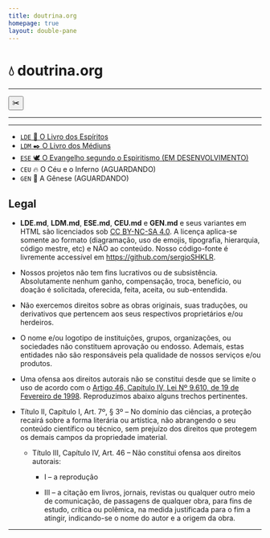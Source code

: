 ```yaml
---
title: doutrina.org
homepage: true
layout: double-pane
---
```


# 💧 doutrina.org

---

<button onclick="removeElement()">✂️</button>

---
<!-- ## Bem vindo!

Nosso site, [doutrina.org](https://doutrina.org), é *hosted* no [Github](https://github.com/sergioSHKLR/doutrina.org) e todo seu código é accessível.

## Direto ao ponto   -->

---

- <a href="./LDE.html"><code>LDE</code> 👻 O Livro dos Espíritos</a>
- <a href="./LDM.html"><code>LDM</code> ✒️ O Livro dos Médiuns</a>
- <a href="./ESE.html"><code>ESE</code> 🕊️ O Evangelho segundo o Espiritismo (EM DESENVOLVIMENTO)</a>
- <code>CEU</code> 🔥 O Céu e o Inferno (AGUARDANDO)
- <code>GEN</code> 🌱 A Gênese (AGUARDANDO)

<!-- 

## Objetivo

Intencionamos criar versões mais dinâmicas das cinco obras básicas, listadas acima.

Utilizaremos de diagramação distinta, tipografia, cores, emojis para tal. Ademais, criamos um código mestre que possa ser usado para localizar e correlacionar diferentes partes destas mesmas obras. Adicionaremos *links* internos quando a indicação para uma leitura adicional é feita (por exemplo, Veja-se questão X de O Livro Y).

Em uma segunda fase, iremos adicionar links externos para artigos, mapas, ilustrações, e definições de termos pouco usados.

Numa terceira fase iremos aperfeiçoar o uso em tablets e celulares, dark mode, ajuste de tamanho de texto, etc.

## Análise

Visando oferecer uma experiência livre de distrações ou elementos desnecessários... (ADD)

Gostaríamos que nossa versão não sofresse da rigidez do PDF (páginas de tamanho fixo), fosse de mais fácil uso que um eBook (sem necessidade de um aplicativo especial), e não usasse *DRM* (como AZW do *Kindle*). Formatos de processadores de texto (como DOC, DOCX, ou ODF) foram rejeitados por não serem capazes de lidar com arquivos deste comprimento. Formatos livres e simples como TXT ou RTF são muito pobres em formatação de texto e não permitem a fidelidade desejada.

## Formato de arquivo

Decidimos então por adotar o formato *MarkDown* (.md) pela sua fácil edição e capacidade de formatação de texto. Entretanto, por necessidade, tivemos que utilizar várias *tags* HTML, tornando o arquivo em um híbrido MD&HTML. Para satisfazer a necessidade de programadores que visam utilizar nossos arquivos para criar outros, mantivemos uma versão MD pura no branch `coding`.

## Obra original

Optamos por utilizar a coletânea traduzida do original francês de Allan Kardec para o português de Brasil por Guillon Ribeiro e Manuel Quintão, e impressa pela Federação Espírita Brasileira (Copyright 1944). Agradecemos a Federação Espírita Brasileira (FEB), por disponibilizar gratuitamente o PDF das obras básicas, todas [nesta](https://www.febnet.org.br/portal/2022/08/10/obras-de-allan-kardec-3/) página (verificada em 02 de maio de 2023).

## Legenda

Individualmente, iremos identificar os livros pelos emojis e/ou siglas abaixo.

| **Emoji** | **Sigla** | **Livro** |
|:---:|:---:|---|
| 👻 | `LDE` | O Livro dos Espíritos |
| ✒️ | `LDM` | O Livro dos Médiuns |
| 🕊️ | `ESE` | O Evangelho segundo o Espiritismo |
| 🔥 | `CEU` | O Céu e o Inferno |
| 🌱 | `GEN` | A Gênese |

## Navegação

De modo a evitar um sumário extremamente longo, decidimos por dividi-lo em partes incrementais. Ao começo do livro temos o sumário das partes e ao começo dos capítulos temos o sumário de seções. Ao término de cada segmento, você encontra este emoji 🔼, que ao ser clicado, lhe retorna ao nível imediatamente superior (por exemplo, de seção para capítulo ou de capítulo para parte).

## Controle de Qualidade

Tentamos ao máximo manter a integralidade e fidelidade da obra, entretanto, no curso de adaptação do conteúdo para o consumo móvel (*tablets* e celulares) e por claridade/brevidade se achou mais apropriado a mudança do título de alguns capítulos ou sua ordem de apresentação, de modo a obedecer a um padrão de conjunto. Extremo cuidado foi tomado para que somente a forma fosse alterada, e em nenhum modo, o conteúdo do mesmo.

Em caso de erros, por favor, entrem em contato conosco para assegurar que a devida correção seja feita.

## Autor

Sou um Americano nato, criado no Brasil desde 1976, e em 1997 resolvi retornar aos EUA aonde me alistei e servi na Marinha por quase 21 anos. Aposentado desde 2018, veterano das guerras do Iraque e Afeganistão (4 estrelas de campanha), sou auto-didata em programação *front-end* (HTML e CSS). Venho estudando a Doutrina Espírita desde 2013, por ocasião do casamento com minha esposa Mai, quem inspirou este projeto e muitos outros. Estes mesmos, disponíveis em [SHKLR.org](https://shklr.org) almejam a disseminação da Filosofia e Ciência Espírita tal como codificada por Allan Kardec.

## Agradecimentos

À Deus, e aos três anjos que colocou ao meu lado. O da guarda, minha esposa, Mai, e nossa gatinha, Nina. Aos grupos espíritas de Tampa, Jacksonville, e Palm Beach, na Flórida, e o de Washington D.C, todos nos EUA. Também à Brian Foster (*in memoriam*) e ao meu amigo e mentor, Manoel Seabra, um dos fundadores do Love and Wisdom, de Largo, Flórida, EUA. Em especial, à João Neto, de Uberlândia, Minas Gerais, Brasil, programador e quem nos economizou meses de fastidiosa digitação e revisão. Adicionalmente, ele criou *scripts* que possibilitam a conversão (duplex) do formato MD para vários outros.

Deus abençoa, sempre!

![Sergio SHKLR](./images/sign.png)

| cargo | organização | website | email |
| --- | --- | --- | --- |
| 🎩 Fundador | ⭕ SHKLR | 🌐 [shklr.org](https://shklr.org) | 💌 [doutrina@shklr.org](mailto:doutrina@shklr.org?subject=doutrina@gh) |

## Notas

- Como a formatação final de um arquivo MD depende da plataforma de visualização utilizada, não podemos garantir que seu resultado não contenha desvios do padrão GitHub. O mesmo ocorre com a visualização de emojis, que podem sofrer de desvios de formato em virtude da plataforma aonde o conteúdo é acessado.
-->

## Legal

- **LDE.md**, **LDM.md**, **ESE.md**, **CEU.md** e **GEN.md**  e seus variantes em HTML são licenciados sob [CC BY-NC-SA 4.0](https://creativecommons.org/licenses/by-nc-sa/4.0/deed.pt_BR). A licença aplica-se somente ao formato (diagramação, uso de emojis, tipografia, hierarquia, código mestre, etc) e NÃO ao conteúdo. Nosso código-fonte é livremente accessível em https://github.com/sergioSHKLR.

- Nossos projetos não tem fins lucrativos ou de subsistência. Absolutamente nenhum ganho, compensação, troca, benefício, ou doação é solicitada, oferecida, feita, aceita, ou sub-entendida.

- Não exercemos direitos sobre as obras originais, suas traduções, ou derivativos que pertencem aos seus respectivos proprietários e/ou herdeiros.

- O nome e/ou logotipo de instituições, grupos, organizações, ou sociedades não constituem aprovação ou endosso. Ademais, estas entidades não são responsáveis pela qualidade de nossos serviços e/ou produtos.

- Uma ofensa aos direitos autorais não se constitui desde que se limite o uso de acordo com o [Artigo 46, Capítulo IV, Lei Nº 9.610, de 19 de Fevereiro de 1998](http://www.planalto.gov.br/ccivil_03/leis/l9610.htm#:~:text=Art.%2046.%20N%C3%A3o%20constitui%20ofensa%20aos%20direitos%20autorais%3A). Reproduzimos abaixo alguns trechos pertinentes.

 - Título II, Capítulo I, Art. 7º, § 3º – No domínio das ciências, a proteção recairá sobre a forma literária ou artística, não abrangendo o seu conteúdo científico ou técnico, sem prejuízo dos direitos que protegem os demais campos da propriedade imaterial.

    - Título III, Capítulo IV, Art. 46 – Não constitui ofensa aos direitos autorais:

       - I – a reprodução

       - III – a citação em livros, jornais, revistas ou qualquer outro meio de comunicação, de passagens de qualquer obra, para fins de estudo, crítica ou polêmica, na medida justificada para o fim a atingir, indicando-se o nome do autor e a origem da obra.

---
<p>&nbsp;</p>

<script>
function removeElement() {
  document.getElementById("iframe-wrapper").style.display = "none";
}
    </script>
